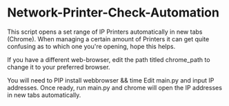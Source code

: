 # Network-Printer-Check-Automation
This script opens a set range of IP Printers automatically in new tabs (Chrome). When managing a certain amount of Printers it can get quite confusing as to which one you're opening, hope this helps.

If you have a different web-browser, edit the path titled chrome_path to change it to your preferred browser.

You will need to PIP install webbrowser && time
Edit main.py and input IP addresses. 
Once ready, run main.py and chrome will open the IP addresses in new tabs automatically.
